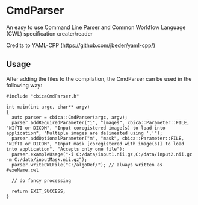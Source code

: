 # CmdParser

An easy to use Command Line Parser and Common Workflow Language (CWL) specification creater/reader

Credits to YAML-CPP (https://github.com/jbeder/yaml-cpp/)

## Usage

After adding the files to the compilation, the CmdParser can be used in the following way:

```cpp/
#include "cbicaCmdParser.h"

int main(int argc, char** argv)
{
  auto parser = cbica::CmdParser(argc, argv);
  parser.addRequiredParameter("i", "images", cbica::Parameter::FILE, "NIfTI or DICOM", "Input coregistered image(s) to load into application", "Multiple images are delineated using ','");
  parser.addOptionalParameter("m", "mask", cbica::Parameter::FILE, "NIfTI or DICOM", "Input mask [coregistered with image(s)] to load into application", "Accepts only one file");
  parser.exampleUsage("-i C:/data/input1.nii.gz,C:/data/input2.nii.gz -m C:/data/inputMask.nii.gz");
  parser.writeCWLFile("C:/algoDef/"); // always written as #exeName.cwl
  
  // do fancy processing
  
  return EXIT_SUCCESS;
}
```